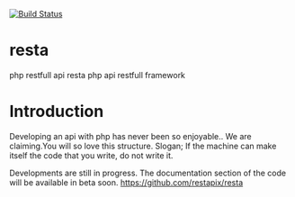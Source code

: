 
[![Build Status](https://travis-ci.org/aligurbuz/resta.svg?branch=master)](https://travis-ci.org/aligurbuz/resta)

# resta
php restfull api
resta php api restfull framework

# Introduction

Developing an api with php has never been so enjoyable.. We are claiming.You will so love this structure.
Slogan; If the machine can make itself the code that you write, do not write it.

Developments are still in progress. The documentation section of the code will be available in beta soon.
https://github.com/restapix/resta
